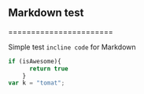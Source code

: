 ## Markdown test
=======================

Simple test `incline code` for Markdown

```javascript     
if (isAwesome){
      return true
    }
var k = "tomat";
```
